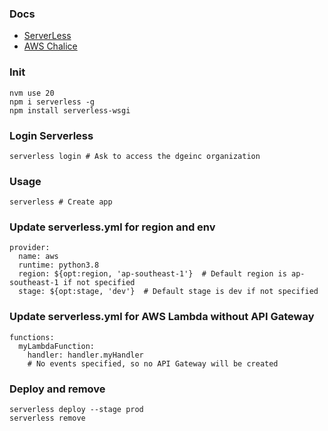 ### Docs

- [ServerLess](https://github.com/serverless/serverless)
- [AWS Chalice](https://github.com/aws/chalice)

### Init
```
nvm use 20
npm i serverless -g
npm install serverless-wsgi
```
### Login Serverless
```
serverless login # Ask to access the dgeinc organization
```
### Usage
```
serverless # Create app
```
### Update serverless.yml for region and env
```
provider:
  name: aws
  runtime: python3.8
  region: ${opt:region, 'ap-southeast-1'}  # Default region is ap-southeast-1 if not specified
  stage: ${opt:stage, 'dev'}  # Default stage is dev if not specified
```
### Update serverless.yml for AWS Lambda without API Gateway
```
functions:
  myLambdaFunction:
    handler: handler.myHandler
    # No events specified, so no API Gateway will be created
```

### Deploy and remove
```
serverless deploy --stage prod
serverless remove
```